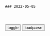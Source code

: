 ```tip
### 2022-05-05
```

<table id="tbc" style="white-space:pre-wrap">
</table>
<button onclick="toggleb()">toggle</button>
<button onclick="loadparse()">loadparse</button>
<br>
<!-- 🌸<br>🍅-　-🍑<hr>🍀 -->
<pre>
<textarea rows="30" cols="100" style="display: none" id="tar">

高达：阿赖耶识太恐怖了，打谁都是一招，完全就是虐杀
https://mbd.baidu.com/newspage/data/videolanding?nid=sv_9364024412936072329&sourceFrom=pc_feedlist

机动战士高达 铁血的奥尔芬斯

<font size="1" style="color:#DCDCDC">2022-05-05</font>

敌方阵营起内讧，人类军和龙宫岛联手发起总攻，将直打它们的老巢
https://mbd.baidu.com/newspage/data/videolanding?nid=sv_17887368498329882412&sourceFrom=rec

苍穹之法芙娜

<font size="1" style="color:#DCDCDC">2022-05-05</font>

“苹果”创始人乔布斯劣迹重重，撒谎、歪曲事实、抛弃妻女……
https://mbd.baidu.com/newspage/data/videolanding?nid=sv_7419042046770272456&sourceFrom=pc_feedlist

<font size="1" style="color:#DCDCDC">2022-05-05</font>

那年那兔：兔子拿蘑菇弹吓唬脚盆鸡，脚盆鸡害怕，投奔鹰去了,动漫,g产动漫,好看视频
https://haokan.baidu.com/v?vid=12109408521511258238&sfrom=baidu-feed

那年秃子见过这样的脚盆鸡：
　让我们团结起来，一起达到鹰家帝g主义！
那年秃子见过这样的脚盆鸡：
　赤兔马是最邪恶的存在，没有之一！

<font size="1" style="color:#DCDCDC">2022-03-10</font>

很有精神是什么精神？_凤凰网
http://culture.ifeng.com/c/7zmsufeUlzK

“读书？读个屁！”
“聪明的人容易变成赤色分子！”

两句话定调整部电影，一是全员High C嗓子，二是不可协调的、完全服从的洗脑氛围。
https://x0.ifengimg.com/res/2020/6CEAE83A3BE2F26057D0036D4FB9357814997E47_size274_w1080_h444.png

就像经受了一场斯德哥尔摩式的调教，平田接受了自己的军人命运，从精神小伙变成真·铁血军人（不是），

悲观的本多流露出反战的情绪，觉得战争都是年轻人白白送死；

日本，一个人格分裂的gj。

用《菊与刀》里的话来形容就是：

“日本人既争强好胜又温文尔雅，既穷兵黩武又天性爱美，既傲慢不逊又彬彬有礼，既刻板教条又随机应变，温柔顺从又用于反抗，忠心耿耿又无情无义，勇敢如虎又胆小如鼠，因循守旧又勇于尝试。”

这就不难解释这个小小的岛g既有温柔派川端康成，又有刚烈派三岛由纪夫；黑泽明的狂怒武士 和小津安二郎的幽静原节子可以在同一块银幕上和谐共存。

而具体到这部《啊！海军》。影像上，一边是鸟语花香的田园风光，一边是戾气十足的军事训练。立场上，在基于人q的渴望和平与基于爱g的渴望战胜之间不停摇摆。

伪纪录片《連合赤軍 あさま山荘への道程》

这个时期的激情岁月里，成千上万个日本大学生挖地道、修战壕、手持机枪大炮跟z府武装干硬仗，幻想深山包围城市，武装夺取zq。

然而，参加世界革命未遂，倒是给rm群众留下了痛苦而血腥的历史记忆。

小林多喜二在小说《蟹工船》里写道：“于是便把自己每天所受的残酷而痛苦的煎熬，看成似乎是一种‘英雄的’举动，而聊以自慰了。”一针见血地指出了社会问题，洗脑+剥削。

这个作家后来是被拷打致死的，鲁迅写文哀悼过

1972年5月30日，走火入魔的昭和青年在以色列特拉维夫机场劫持两架日本飞机，导致24人死亡、76人受伤，正式踏上了长达十几年的恐怖主义不归路。

物极必反，学运的激情逐渐消解之后，大和魂精神从一个极端滑向了另一个极端。

千禧年之后的平成废物们信奉“人生自古谁无死，多躺一天是一天”，以荒野为目标、以二次元为精神家园。伪纪录片《青年以荒野为目标》中安藤政信在异国他乡漫无目的地游走，就是这迷茫的一代文青化的情调。

看来《啊！海军》以鬼畜的形式再次诈尸，还是在大B站复活，也许就是“很有精神”的最好去处了。

b过娶个名字
在鸡血里泡久了，哆啦A梦也会板载

<font size="1" style="color:#DCDCDC">2022-05-05</font>

拉尔达舍夫等级：当人类不再需要交电费时，达到一级文明的雏形！
https://mbd.baidu.com/newspage/data/videolanding?nid=sv_4022282884429915936&sourceFrom=pc_feedlist


<font size="1" style="color:#DCDCDC">2022-05-19</font>

四级文明究竟有多可怕？为什么科学家几乎不提，专家给出解释
https://mbd.baidu.com/newspage/data/videolanding?nid=sv_7242767454161134709&sourceFrom=pc_feedlist

拉尔达舍夫文明指数。

若三级文明让不同的文明体之间建立联系，那么当其中的某一文明体到达四级时，它将成为所有文明体共同的敌人。

<font size="1" style="color:#DCDCDC">2022-05-05</font>

rm网评：宪法修正案高票通过体现人心所向
https://baijiahao.baidu.com/s?id=1594701486646280745&wfr=spider&for=pc

<font size="1" style="color:#DCDCDC">2022-05-05</font>

日本修宪是“一杯毒药”，这是它自我毁灭的开始
https://mbd.baidu.com/newspage/data/landingsuper?context=%7B%22nid%22%3A%22news_9437366639111274481%22%7D&n_type=-1&p_from=-1

<font size="1" style="color:#DCDCDC">2022-07-15</font>

e罗斯修宪：不只为了普j，还为了“上帝”|普j|e罗斯|宪法_新浪新闻
https://news.sina.com.cn/w/2020-07-06/doc-iircuyvk2190681.shtml

不同于西方自由主义道路和sh主义—gc主义道路，而又很有e罗斯特点的保守主义道路，就成为了普j当局“病急乱投医”的一个选项。

大e罗斯m族主义被广为宣传，为罗曼诺夫王朝招魂、歌颂沙皇时代“文治武功”的活动和历史、文艺作品也越来越多；而关于妇女回归家庭，多生子女，顺从夫君，行为举止应当得体的说教也方兴未艾；e罗斯s会以笔者肉眼可见的速度日趋保守化。

gj对公职人员控制的空前加强

<font size="1" style="color:#DCDCDC">2022-05-05</font>

要过“m意关” “修x梦”难圆
https://baijiahao.baidu.com/s?id=1639520629783117689&wfr=spider&for=pc

<font size="1" style="color:#DCDCDC">2022-05-05</font>

“不允许修x”！日本4家报刊出现“反战”整版广告，万人参与反对修改和平x法
https://mbd.baidu.com/newspage/data/landingsuper?context=%7B%22nid%22%3A%22news_9594763687179438564%22%7D&n_type=-1&p_from=-1

<font size="1" style="color:#DCDCDC">2022-05-05</font>

大清都灭亡了，陕甘总督还在率清军战斗，差点为溥仪打下半壁江山_腾讯新闻
https://new.qq.com/omn/20220505/20220505A029I500.html

<font size="1" style="color:#DCDCDC">2022-05-05</font>

【走向共和】孙文：大清g人人有病_哔哩哔哩_bilibili
https://www.bilibili.com/video/av76247223/

<font size="1" style="color:#DCDCDC">2022-05-05</font>

大g青年什么样？这就是答案,情感,正能量,好看视频
https://haokan.baidu.com/v?pd=wisenatural&vid=2426191592157705952

<font size="1" style="color:#DCDCDC">2022-05-05</font>

巴菲特已成信仰，但发布“神谕”的是马斯克
https://mbd.baidu.com/newspage/data/landingsuper?context=%7B%22nid%22%3A%22news_9548016970982200733%22%7D&n_type=-1&p_from=-1

<font size="1" style="color:#DCDCDC">2022-05-05</font>

</textarea>
</pre>
<!-- 🍀<br>🍑-　-🍅<hr>🌸 -->

```note
```

<link
  rel="stylesheet"
  href="https://cdn.jsdelivr.net/npm/@fancyapps/ui/dist/fancybox.css"
/>
<script src="https://cdn.jsdelivr.net/npm/@fancyapps/ui@4.0/dist/fancybox.umd.js"></script>

<script type="text/javascript">

var __urlRegex = /(\b(https?|ftp|file):\/\/[-A-Z0-9+&@#\/%?=~_|!:,.;]*[-A-Z0-9+&@#\/%=~_|])/ig;
var __imgRegex = /\.(?:jpe?g|gif|png|webp)$/i;

loadparse();

function parseURL($string){

    var exp = __urlRegex;
    return $string.replace(exp,function(match){
            __imgRegex.lastIndex=0;
            if(__imgRegex.test(match)){
                return '<a data-fancybox="gallery" href="' + match.replace("/p=700", "")
                 + '"><img src="' + match.replace("/p=700", "/p=160x200")+'" width="64"></a>';
            }
            else{
                return '<a href="' + match + '" target="_blank">' + match + '</a>';
            }
        }
    );
}

function loadparse() {
  tbc.innerHTML = parseURL(tar.value);
}

function toggleb() {
  var x = document.getElementById("tar");
  if (x.style.display === "none") {
    x.style.display = "";
  } else {
    x.style.display = "none";
  }
}

</script>
